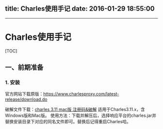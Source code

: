 title: Charles使用手记
date: 2016-01-29 18:55:00
---

---

# Charles使用手记

[TOC]


## 一、前期准备

### 1. 安装
官方网站下载原版：https://www.charlesproxy.com/latest-release/download.do

破解文件下载：[charles 3.11 mac版 注册码&破解](http://www.typechodev.com/index.php/archives/518/)
适用于Charles3.11.x，含Windows版和Mac版。
使用方法：下载并解压后，选择响应平台的charles.jar并替换安装目录下对应的同名文件即可。替换后记得重启Charles哈。



